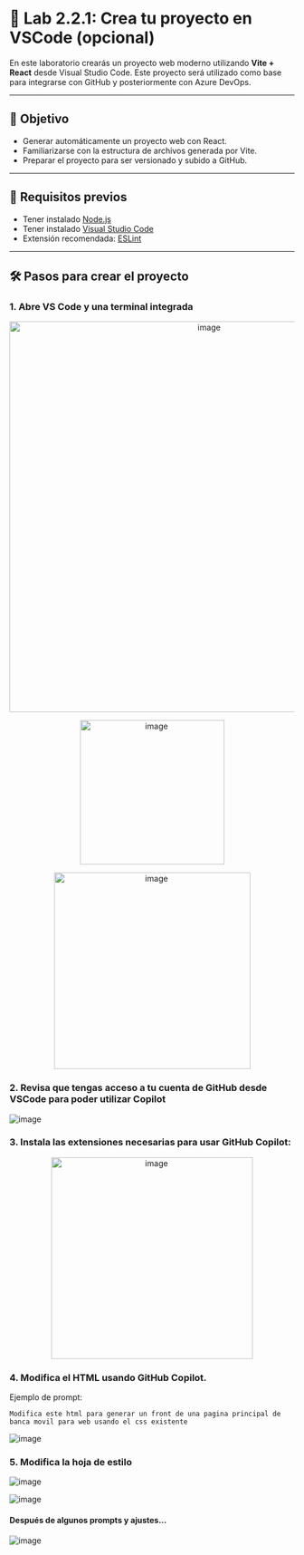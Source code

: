 # 🧪 Lab 2.2.1: Crea tu proyecto en VSCode (opcional)

En este laboratorio crearás un proyecto web moderno utilizando **Vite + React** desde Visual Studio Code. Este proyecto será utilizado como base para integrarse con GitHub y posteriormente con Azure DevOps.

---

## 🎯 Objetivo

- Generar automáticamente un proyecto web con React.
- Familiarizarse con la estructura de archivos generada por Vite.
- Preparar el proyecto para ser versionado y subido a GitHub.

---

## 🧰 Requisitos previos

- Tener instalado [Node.js](https://nodejs.org/)
- Tener instalado [Visual Studio Code](https://code.visualstudio.com/)
- Extensión recomendada: [ESLint](https://marketplace.visualstudio.com/items?itemName=dbaeumer.vscode-eslint)

---

## 🛠️ Pasos para crear el proyecto

### 1. Abre VS Code y una terminal integrada

<p align="center">
<img width="690" alt="image" src="https://github.com/user-attachments/assets/eb81e0ea-a584-4d9c-97ae-06869be7b8ad" />
</p>

<p align="center">
<img width="255" alt="image" src="https://github.com/user-attachments/assets/e6b8e657-1b19-4a16-a146-bd72ad96bf5e" />
</p>

<p align="center">
<img width="347" alt="image" src="https://github.com/user-attachments/assets/1ccaba78-38ae-4445-81d3-2501b99f0950" />
</p>

### 2. Revisa que tengas acceso a tu cuenta de GitHub desde VSCode para poder utilizar Copilot

![image](https://github.com/user-attachments/assets/40e61779-9558-4827-8598-23cb63167c6e)

### 3. Instala las extensiones necesarias para usar GitHub Copilot:

<p align="center">
<img width="356" alt="image" src="https://github.com/user-attachments/assets/1ef0f849-a94f-4e52-afbb-202094fd95bd" />
</p>

### 4. Modifica el HTML usando GitHub Copilot.

Ejemplo de prompt:

```bash!
Modifica este html para generar un front de una pagina principal de banca movil para web usando el css existente
```

![image](https://github.com/user-attachments/assets/bf6d6371-ca8a-4611-85ad-16ef6767b502)

### 5. Modifica la hoja de estilo

![image](https://github.com/user-attachments/assets/2e05712f-fc4a-41eb-8c34-bd40d139891f)

![image](https://github.com/user-attachments/assets/25c6bc18-f858-4052-ba6e-0c42cbec045f)

#### Después de algunos prompts y ajustes...

![image](https://github.com/user-attachments/assets/ae45b36e-e504-48d7-aaa6-1454e926015e)


